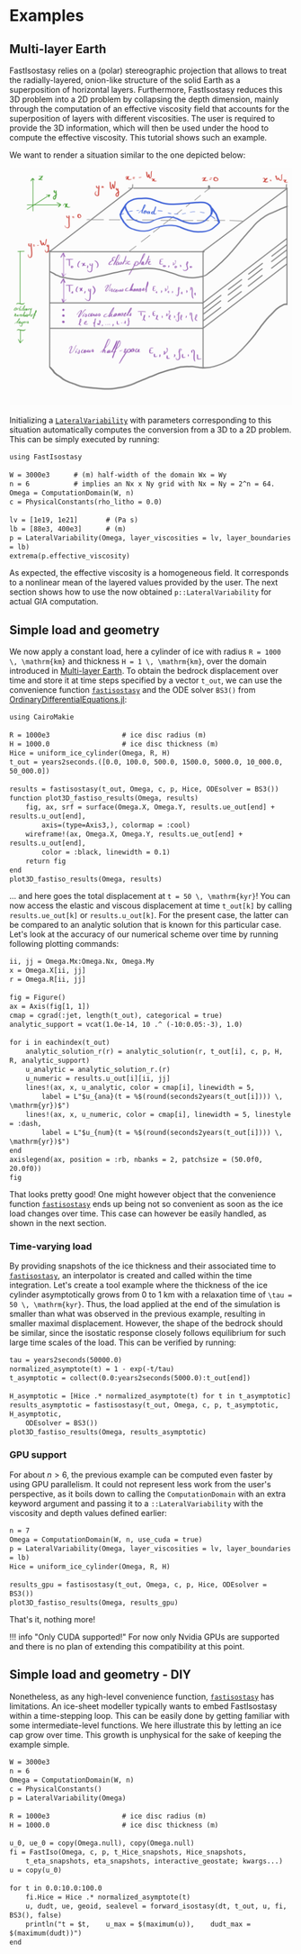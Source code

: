 # Examples

## Multi-layer Earth

FastIsostasy relies on a (polar) stereographic projection that allows to treat the radially-layered, onion-like structure of the solid Earth as a superposition of horizontal layers. Furthermore, FastIsostasy reduces this 3D problem into a 2D problem by collapsing the depth dimension, mainly through the computation of an effective viscosity field that accounts for the superposition of layers with different viscosities. The user is required to provide the 3D information, which will then be used under the hood to compute the effective viscosity. This tutorial shows such an example.

We want to render a situation similar to the one depicted below:

![Schematic representation of the three-layer set-up.](assets/sketch_nlayer_model.png)

Initializing a [`LateralVariability`](@ref) with parameters corresponding to this situation automatically computes the conversion from a 3D to a 2D problem. This can be simply executed by running:

```@example MAIN
using FastIsostasy

W = 3000e3      # (m) half-width of the domain Wx = Wy
n = 6           # implies an Nx x Ny grid with Nx = Ny = 2^n = 64.
Omega = ComputationDomain(W, n)
c = PhysicalConstants(rho_litho = 0.0)

lv = [1e19, 1e21]       # (Pa s)
lb = [88e3, 400e3]      # (m)
p = LateralVariability(Omega, layer_viscosities = lv, layer_boundaries = lb)
extrema(p.effective_viscosity)
```

As expected, the effective viscosity is a homogeneous field. It corresponds to a nonlinear mean of the layered values provided by the user. The next section shows how to use the now obtained `p::LateralVariability` for actual GIA computation.

## Simple load and geometry

We now apply a constant load, here a cylinder of ice with radius ``R = 1000 \, \mathrm{km}`` and thickness ``H = 1 \, \mathrm{km}``, over the domain introduced in [Multi-layer Earth](@ref). To obtain the bedrock displacement over time and store it at time steps specified by a vector `t_out`, we can use the convenience function [`fastisostasy`](@ref) and the ODE solver `BS3()` from [OrdinaryDifferentialEquations.jl](https://docs.sciml.ai/DiffEqDocs/stable/):

```@example MAIN
using CairoMakie

R = 1000e3                  # ice disc radius (m)
H = 1000.0                  # ice disc thickness (m)
Hice = uniform_ice_cylinder(Omega, R, H)
t_out = years2seconds.([0.0, 100.0, 500.0, 1500.0, 5000.0, 10_000.0, 50_000.0])

results = fastisostasy(t_out, Omega, c, p, Hice, ODEsolver = BS3())
function plot3D_fastiso_results(Omega, results)
    fig, ax, srf = surface(Omega.X, Omega.Y, results.ue_out[end] + results.u_out[end],
        axis=(type=Axis3,), colormap = :cool)
    wireframe!(ax, Omega.X, Omega.Y, results.ue_out[end] + results.u_out[end],
        color = :black, linewidth = 0.1)
    return fig
end
plot3D_fastiso_results(Omega, results)
```

... and here goes the total displacement at ``t = 50 \, \mathrm{kyr}``! You can now access the elastic and viscous displacement at time `t_out[k]` by calling `results.ue_out[k]` or `results.u_out[k]`. For the present case, the latter can be compared to an analytic solution that is known for this particular case. Let's look at the accuracy of our numerical scheme over time by running following plotting commands:

```@example MAIN
ii, jj = Omega.Mx:Omega.Nx, Omega.My
x = Omega.X[ii, jj]
r = Omega.R[ii, jj]

fig = Figure()
ax = Axis(fig[1, 1])
cmap = cgrad(:jet, length(t_out), categorical = true)
analytic_support = vcat(1.0e-14, 10 .^ (-10:0.05:-3), 1.0)

for i in eachindex(t_out)
    analytic_solution_r(r) = analytic_solution(r, t_out[i], c, p, H, R, analytic_support)
    u_analytic = analytic_solution_r.(r)
    u_numeric = results.u_out[i][ii, jj]
    lines!(ax, x, u_analytic, color = cmap[i], linewidth = 5,
        label = L"$u_{ana}(t = %$(round(seconds2years(t_out[i]))) \, \mathrm{yr})$")
    lines!(ax, x, u_numeric, color = cmap[i], linewidth = 5, linestyle = :dash,
        label = L"$u_{num}(t = %$(round(seconds2years(t_out[i]))) \, \mathrm{yr})$")
end
axislegend(ax, position = :rb, nbanks = 2, patchsize = (50.0f0, 20.0f0))
fig
```

That looks pretty good! One might however object that the convenience function [`fastisostasy`](@ref) ends up being not so convenient as soon as the ice load changes over time. This case can however be easily handled, as shown in the next section.
### Time-varying load

By providing snapshots of the ice thickness and their associated time to [`fastisostasy`](@ref), an interpolator is created and called within the time integration. Let's create a tool example where the thickness of the ice cylinder asymptotically grows from 0 to 1 km with a relaxation time of ``\tau = 50 \, \mathrm{kyr}``. Thus, the load applied at the end of the simulation is smaller than what was observed in the previous example, resulting in smaller maximal displacement. However, the shape of the bedrock should be similar, since the isostatic response closely follows equilibrium for such large time scales of the load. This can be verified by running:

```@example MAIN
tau = years2seconds(50000.0)
normalized_asymptote(t) = 1 - exp(-t/tau)
t_asymptotic = collect(0.0:years2seconds(5000.0):t_out[end])

H_asymptotic = [Hice .* normalized_asymptote(t) for t in t_asymptotic]
results_asymptotic = fastisostasy(t_out, Omega, c, p, t_asymptotic, H_asymptotic,
    ODEsolver = BS3())
plot3D_fastiso_results(Omega, results_asymptotic)
```
### GPU support

For about $n > 6$, the previous example can be computed even faster by using GPU parallelism. It could not represent less work from the user's perspective, as it boils down to calling the `ComputationDomain` with an extra keyword argument and passing it to a `::LateralVariability` with the viscosity and depth values defined earlier:

```@example MAIN
n = 7
Omega = ComputationDomain(W, n, use_cuda = true)
p = LateralVariability(Omega, layer_viscosities = lv, layer_boundaries = lb)
Hice = uniform_ice_cylinder(Omega, R, H)

results_gpu = fastisostasy(t_out, Omega, c, p, Hice, ODEsolver = BS3())
plot3D_fastiso_results(Omega, results_gpu)
```

That's it, nothing more!

!!! info "Only CUDA supported!"
    For now only Nvidia GPUs are supported and there is no plan of extending this compatibility at this point.

## Simple load and geometry - DIY

Nonetheless, as any high-level convenience function, [`fastisostasy`](@ref) has limitations. An ice-sheet modeller typically wants to embed FastIsostasy within a time-stepping loop. This can be easily done by getting familiar with some intermediate-level functions. We here illustrate this by letting an ice cap grow over time. This growth is unphysical for the sake of keeping the example simple. 

```@example MAIN
W = 3000e3
n = 6
Omega = ComputationDomain(W, n)
c = PhysicalConstants()
p = LateralVariability(Omega)

R = 1000e3                  # ice disc radius (m)
H = 1000.0                  # ice disc thickness (m)

u_0, ue_0 = copy(Omega.null), copy(Omega.null)
fi = FastIso(Omega, c, p, t_Hice_snapshots, Hice_snapshots,
    t_eta_snapshots, eta_snapshots, interactive_geostate; kwargs...)
u = copy(u_0)

for t in 0.0:10.0:100.0
    fi.Hice = Hice .* normalized_asymptote(t)
    u, dudt, ue, geoid, sealevel = forward_isostasy(dt, t_out, u, fi, BS3(), false)
    println("t = $t,    u_max = $(maximum(u)),    dudt_max = $(maximum(dudt))")
end
```